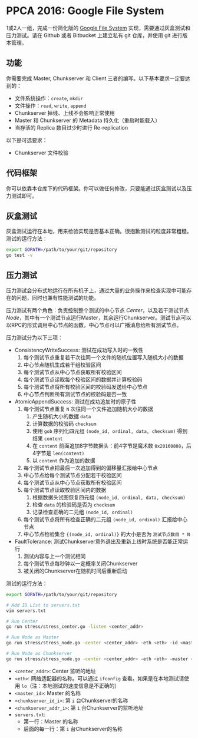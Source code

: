 # PPCA 2016: Google File System

1或2人一组，完成一份简化版的 [Google File System](http://static.googleusercontent.com/media/research.google.com/en//archive/gfs-sosp2003.pdf) 实现，需要通过灰盒测试和压力测试。请在 Github 或者 Bitbucket 上建立私有 git 仓库，并使用 git 进行版本管理。

## 功能

你需要完成 Master, Chunkserver 和 Client 三者的编写。以下基本要求一定要达到的：

* 文件系统操作：`create`, `mkdir`
* 文件操作：`read`, `write`, `append`
* Chunkserver 掉线、上线不会影响正常使用
* Master 和 Chunkserver 的 Metadata 持久化（重启时能载入）
* 当存活的 Replica 数目过少时进行 Re-replication

以下是可选要求：

* Chunkserver 文件校验

## 代码框架

你可以依靠本仓库下的代码框架。你可以做任何修改，只要能通过灰盒测试以及压力测试即可。

## 灰盒测试

灰盒测试运行在本地，用来检验实现是否基本正确。很抱歉测试的粒度非常粗糙。测试的运行方法：

```bash
export GOPATH=/path/to/your/git/repository
go test -v
```

## 压力测试

压力测试会分布式地运行在所有机子上，通过大量的业务操作来检查实现中可能存在的问题，同时也兼有性能测试的功能。

压力测试有两个角色：负责控制整个测试的中心节点 *Center*，以及若干测试节点 *Node*，其中有一个测试节点运行Master，其余运行Chunkserver。测试节点可以以RPC的形式调用中心节点的函数，中心节点可以广播消息给所有测试节点。

压力测试分为以下三项：

* ConsistencyWriteSuccess: 测试在成功写入时的一致性
    1. 每个测试节点重复若干次往同一个文件的随机位置写入随机大小的数据
    2. 中心节点随机生成若干组校验区间
    3. 每个测试节点从中心节点获取所有校验区间
    4. 每个测试节点读取每个校验区间的数据并计算校验码
    5. 每个测试节点将所有校验区间的校验码发送给中心节点
    6. 中心节点判断所有测试节点的校验码是否一致
* AtomicAppendSuccess: 测试在成功追加时的原子性
    1. 每个测试节点重复 `N` 次往同一个文件追加随机大小的数据
        1. 产生随机大小的数据 `data`
        2. 计算数据的校验码 `checksum`
        3. 使用 `gob` 序列化四元组 `(node_id, ordinal, data, checksum)` 得到结果 `content`
        4. 在 `content` 前面追加8字节数据头：前4字节是魔术数 `0x20160808`，后4字节是 `len(content)`
        5. 以 `content` 作为追加的数据
    2. 每个测试节点把最后一次追加得到的偏移量汇报给中心节点
    3. 中心节点给每个测试节点分配若干校验区间
    4. 每个测试节点从中心节点获取所有校验区间
    5. 每个测试节点读取校验区间内的数据
        1. 根据数据头试图恢复四元组 `(node_id, ordinal, data, checksum)`
        2. 检查 `data` 的检验码是否为 `checksum`
        3. 记录检查正确的二元组 `(node_id, ordinal)`
    6. 每个测试节点将所有检查正确的二元组 `(node_id, ordinal)` 汇报给中心节点
    7. 中心节点检验集合 `{(node_id, ordinal)}` 的大小是否为 `测试节点数目 * N`
* FaultTolerance: 测试Chunkserver意外退出及重新上线时系统是否能正常运行
    1. 测试内容与上一个测试相同
    2. 每个测试节点每秒钟以一定概率关闭Chunkserver
    3. 被关闭的Chunkserver在随机时间后重新启动

测试的运行方法：

```bash
export GOPATH=/path/to/your/git/repository

# Add ID List to servers.txt
vim servers.txt

# Run Center
go run stress/stress_center.go -listen <center_addr>

# Run Node as Master
go run stress/stress_node.go -center <center_addr> -eth <eth> -id <master_id> -role master -listen <master_addr>

# Run Node as Chunkserver
go run stress/stress_node.go -center <center_addr> -eth <eth> -master <master_addr> -role chunkserver -listen <chunkserver_addr_i> -id <chunkserver_id_i>
```

* `<center_addr>`: Center 监听的地址
* `<eth>`: 网络适配器的名称。可以通过 `ifconfig` 查看。如果是在本地测试请使用 `lo`（注：本地测试的速度信息是不正确的）
* `<master_id>`: Master 的名称
* `<chunkserver_id_i>`: 第 `i` 台Chunkserver的名称
* `<chunkserver_addr_i>`: 第 `i` 台Chunkserver的监听地址
* `servers.txt`:
    * 第一行：Master 的名称
    * 后面的每一行：第 `i` 台Chunkserver的名称
